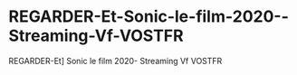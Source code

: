 # REGARDER-Et-Sonic-le-film-2020--Streaming-Vf-VOSTFR
REGARDER-Et] Sonic le film 2020- Streaming Vf  VOSTFR
